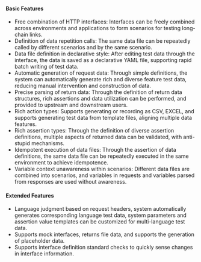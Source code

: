 #### Basic Features
- Free combination of HTTP interfaces: Interfaces can be freely combined across environments and applications to form scenarios for testing long-chain links.
- Definition of data repetition calls: The same data file can be repeatedly called by different scenarios and by the same scenario.
- Data file definition in declarative style: After editing test data through the interface, the data is saved as a declarative YAML file, supporting rapid batch writing of test data.
- Automatic generation of request data: Through simple definitions, the system can automatically generate rich and diverse feature test data, reducing manual intervention and construction of data.
- Precise parsing of return data: Through the definition of return data structures, rich assertions and data utilization can be performed, and provided to upstream and downstream users.
- Rich action types: Supports generating or recording as CSV, EXCEL, and supports generating test data from template files, aligning multiple data features.
- Rich assertion types: Through the definition of diverse assertion definitions, multiple aspects of returned data can be validated, with anti-stupid mechanisms.
- Idempotent execution of data files: Through the assertion of data definitions, the same data file can be repeatedly executed in the same environment to achieve idempotence.
- Variable context unawareness within scenarios: Different data files are combined into scenarios, and variables in requests and variables parsed from responses are used without awareness.

#### Extended Features
- Language judgment based on request headers, system automatically generates corresponding language test data, system parameters and assertion value templates can be customized for multi-language test data.
- Supports mock interfaces, returns file data, and supports the generation of placeholder data.
- Supports interface definition standard checks to quickly sense changes in interface information.